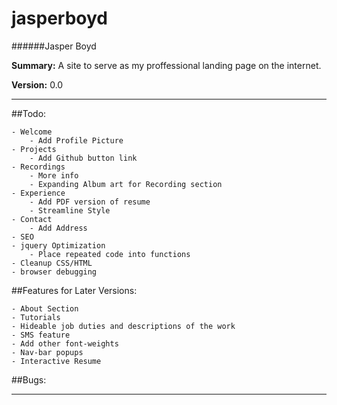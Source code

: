 jasperboyd 
==========
######Jasper Boyd

__Summary:__ A site to serve as my proffessional landing page on the internet. 

__Version:__ 0.0

---

##Todo:
		
	- Welcome
		- Add Profile Picture 
	- Projects
		- Add Github button link
	- Recordings
		- More info
		- Expanding Album art for Recording section
	- Experience
		- Add PDF version of resume
		- Streamline Style
	- Contact
		- Add Address
	- SEO 
	- jquery Optimization 
		- Place repeated code into functions
	- Cleanup CSS/HTML
	- browser debugging
	
##Features for Later Versions: 

	- About Section
	- Tutorials 
	- Hideable job duties and descriptions of the work
	- SMS feature
	- Add other font-weights
	- Nav-bar popups
	- Interactive Resume
	
##Bugs:
	
---

	 